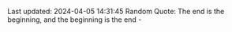 Last updated: 2024-04-05 14:31:45
Random Quote: The end is the beginning, and the beginning is the end - 